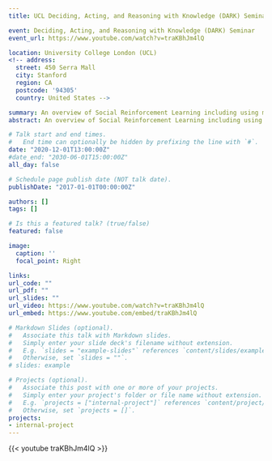```yaml
---
title: UCL Deciding, Acting, and Reasoning with Knowledge (DARK) Seminar

event: Deciding, Acting, and Reasoning with Knowledge (DARK) Seminar
event_url: https://www.youtube.com/watch?v=traKBhJm4lQ

location: University College London (UCL)
<!-- address:
  street: 450 Serra Mall
  city: Stanford
  region: CA
  postcode: '94305'
  country: United States -->

summary: An overview of Social Reinforcement Learning including using multi-agent competition to drive emergent complexity via PAIRED, increasing multi-agent coordination with Social Influence, and learning from human feedback in dialog with Offline RL. 
abstract: An overview of Social Reinforcement Learning including using multi-agent competition to drive emergent complexity via PAIRED, increasing multi-agent coordination with Social Influence, and learning from human feedback in dialog with Offline RL. 

# Talk start and end times.
#   End time can optionally be hidden by prefixing the line with `#`.
date: "2020-12-01T13:00:00Z"
#date_end: "2030-06-01T15:00:00Z"
all_day: false

# Schedule page publish date (NOT talk date).
publishDate: "2017-01-01T00:00:00Z"

authors: []
tags: []

# Is this a featured talk? (true/false)
featured: false

image:
  caption: ''
  focal_point: Right

links:
url_code: ""
url_pdf: ""
url_slides: ""
url_video: https://www.youtube.com/watch?v=traKBhJm4lQ
url_embed: https://www.youtube.com/embed/traKBhJm4lQ

# Markdown Slides (optional).
#   Associate this talk with Markdown slides.
#   Simply enter your slide deck's filename without extension.
#   E.g. `slides = "example-slides"` references `content/slides/example-slides.md`.
#   Otherwise, set `slides = ""`.
# slides: example

# Projects (optional).
#   Associate this post with one or more of your projects.
#   Simply enter your project's folder or file name without extension.
#   E.g. `projects = ["internal-project"]` references `content/project/deep-learning/index.md`.
#   Otherwise, set `projects = []`.
projects:
- internal-project
---
```


{{< youtube traKBhJm4lQ >}}

